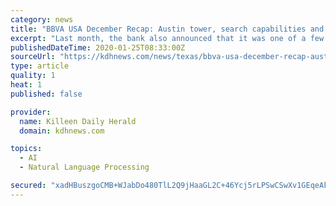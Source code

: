 ```yaml
---
category: news
title: "BBVA USA December Recap: Austin tower, search capabilities and holiday cheer"
excerpt: "Last month, the bank also announced that it was one of a few companies that participated in the beta testing period for Yext Answers, a new natural language processing search engine that businesses can embed in their own websites and use to provide brand-verified answers. The search engine product – now available – is integrated into BBVA ..."
publishedDateTime: 2020-01-25T08:33:00Z
sourceUrl: "https://kdhnews.com/news/texas/bbva-usa-december-recap-austin-tower-search-capabilities-and-holiday/article_483e2160-4e87-51ef-9101-228312065df8.html"
type: article
quality: 1
heat: 1
published: false

provider:
  name: Killeen Daily Herald
  domain: kdhnews.com

topics:
  - AI
  - Natural Language Processing

secured: "xadHBuszgoCMB+WJabDo480TlL2Q9jHaaGL2C+46Ycj5rLPSwCSwXv1GEqeAkNLoKDmMverrAqg9plk8wppOqLQB+iERFmGqIxjuMWdOOloH9yf9iq5DkSc702n17GjdsKd3RrqGJZuITYGENPbspMbI+VcpImCqvMSNDzXXr0lITgJLwMqWSsI/TDzT0ii304YMWMSZEpwQaSvMCNa1n1zr2l28+lS88QfpiyPsVHYWzqu+4Bzzqtv4r4fuRupvqUitqnYGdAIoB672ObdjRb2xgYtICB12N+vn/y/dHxLZ9BRIGSv/3uwNmOTLcVGB;e9Y1THQ2Nqtm4fS96N6G7g=="
---
```



